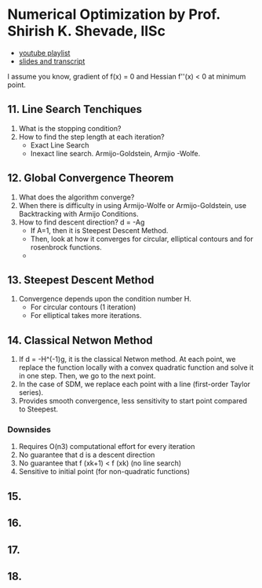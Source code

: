 # **Numerical Optimization by Prof. Shirish K. Shevade, IISc**

- [youtube playlist](https://www.youtube.com/playlist?list=PL6EA0722B99332589)
- [slides and transcript](https://nptel.ac.in/courses/nptel_download.php?subjectid=106108056)


I assume you know, gradient of f(x) = 0 and Hessian f''(x) < 0 at minimum point.
 
## 11. Line Search Tenchiques

1. What is the stopping condition?
2. How to find the step length at each iteration?
	- Exact Line Search
	- Inexact line search. Armijo-Goldstein, Armjio -Wolfe.

## 12. Global Convergence Theorem

1. What does the algorithm converge?
2. When there is difficulty in using Armijo-Wolfe or Armijo-Goldstein, use Backtracking with Armijo Conditions.
3. How to find descent direction? d = -Ag 
	- If A=1, then it is Steepest Descent Method.
	- Then, look at how it converges for circular, elliptical contours and for rosenbrock functions.
	- 
## 13. Steepest Descent Method
1. Convergence depends upon the condition number H.
	- For circular contours (1 iteration)
	- For elliptical takes more iterations.

## 14. Classical Netwon Method
1. If d = -H^(-1)g, it is the classical Netwon method. At each point, we replace the function locally with a convex quadratic function and solve it in one step. Then, we go to the next point.
2. In the case of SDM, we replace each point with a line (first-order Taylor series).
3. Provides smooth convergence, less sensitivity to start point compared to Steepest.
### Downsides
1. Requires O(n3) computational effort for every iteration
2. No guarantee that d is a descent direction
3. No guarantee that f (xk+1) < f (xk) (no line search)
4. Sensitive to initial point (for non-quadratic functions)

## 15.
## 16.
## 17.
## 18. 





